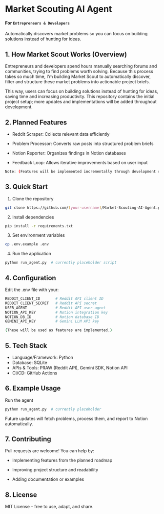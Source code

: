 # Market Scouting AI Agent
#### For `Entrepreneurs & Developers` </br>
Automatically discovers market problems so you can focus on building solutions instead of hunting for ideas.


## 1. How Market Scout Works (Overview)

Entrepreneurs and developers spend hours manually searching forums and communities, trying to find problems worth solving.
Because this process takes so much time, I'm building Market Scout to automatically discover, filter and structure these market problems into actionable project briefs.

This way, users can focus on building solutions instead of hunting for ideas, saving time and increasing productivity.
This repository contains the initial project setup; more updates and implementations will be added throughout development.

## 2. Planned Features

- Reddit Scraper: Collects relevant data efficiently

- Problem Processor: Converts raw posts into structured problem briefs

- Notion Reporter: Organizes findings in Notion databases

- Feedback Loop: Allows iterative improvements based on user input
```bash
Note: (Features will be implemented incrementally through development sprints.)
```

## 3. Quick Start

1. Clone the repository
```bash
git clone https://github.com/[your-username]/Market-Scouting-AI-Agent.git
```

2. Install dependencies
```bash
pip install -r requirements.txt
```

3. Set environment variables
```bash
cp .env.example .env
```

4. Run the application
```bash
python run_agent.py  # currently placeholder script
```

## 4. Configuration

Edit the .env file with your:
```bash
REDDIT_CLIENT_ID       # Reddit API client ID
REDDIT_CLIENT_SECRET   # Reddit API secret
USER_AGENT             # Reddit API user agent
NOTION_API_KEY         # Notion integration key
NOTION_DB_ID           # Notion database ID
GEMINI_API_KEY         # Gemini LLM API key

(These will be used as features are implemented.)
```

## 5. Tech Stack

- Language/Framework: Python
- Database: SQLite
- APIs & Tools: PRAW (Reddit API), Gemini SDK, Notion API
- CI/CD: GitHub Actions

## 6. Example Usage
Run the agent
```bash
python run_agent.py  # currently placeholder
```

Future updates will fetch problems, process them, and report to Notion automatically.

## 7. Contributing

Pull requests are welcome! You can help by:

- Implementing features from the planned roadmap

- Improving project structure and readability

- Adding documentation or examples

## 8. License

MIT License – free to use, adapt, and share.
